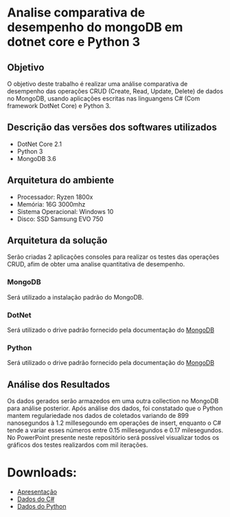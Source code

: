 # Analise comparativa de desempenho do mongoDB em dotnet core e Python 3

## Objetivo

O objetivo deste trabalho é realizar uma análise comparativa de desempenho das operações CRUD (Create, Read, Update, Delete) de dados no MongoDB, usando aplicações escritas nas linguangens C# (Com framework  DotNet Core) e Python 3.

## Descrição das versões dos softwares utilizados

*   DotNet Core 2.1
*   Python 3
*   MongoDB 3.6

## Arquitetura do ambiente

*   Processador: Ryzen 1800x
*   Memória: 16G 3000mhz
*   Sistema Operacional: Windows 10
*   Disco: SSD Samsung EVO 750

## Arquitetura da solução

Serão criadas 2 aplicações consoles para realizar os testes das operações CRUD, afim de obter uma analise quantitativa de desempenho.

### MongoDB

Será utilizado a instalação padrão do MongoDB.

### DotNet

Será utilizado o drive padrão fornecido pela documentação do [MongoDB](https://docs.mongodb.com/ecosystem/drivers/csharp/)

### Python

Será utilizado o drive padrão fornecido pela documentação do [MongoDB](https://api.mongodb.com/python/current/)

## Análise dos Resultados
Os dados gerados serão armazedos em uma outra collection no MongoDB para análise posterior. Após análise dos dados, foi constatado que o Python mantem regulariedade nos dados de coletados variando de 899 nanosegundos à 1.2 millesegoundo em operações de insert, enquanto o C# tende a variar esses números entre 0.15 millesegundos e 0.17 milesegundos. No PowerPoint presente neste repositório será possível visualizar todos os gráficos dos testes realizardos com mil iterações.

# Downloads:
- [Apresentação](https://github.com/liphvf/MongoCompare/blob/master/Analise.pptx?raw=true)
- [Dados do C#](https://github.com/liphvf/MongoCompare/blob/master/CSVs/ResultadoFinalCsharp.xlsx?raw=true)
- [Dados do Python](https://github.com/liphvf/MongoCompare/blob/master/CSVs/ResultadoFinalPython.xlsx?raw=true)